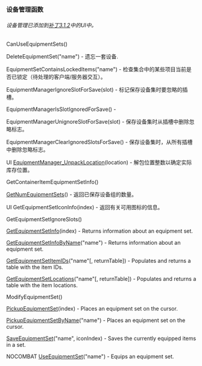 ### 设备管理函数

###### 设备管理已添加到[补丁3.1.2](https://wow.gamepedia.com/Patch_3.1.2)中的UI中。

CanUseEquipmentSets\(\)

DeleteEquipmentSet\("name"\) - 遗忘一套设备.

EquipmentSetContainsLockedItems\("name"\) - 检查集合中的某些项目当前是否已锁定（待处理的客户端/服务器交互）。

EquipmentManagerIgnoreSlotForSave\(slot\) - 标记保存设备集时要忽略的插槽。

EquipmentManagerIsSlotIgnoredForSave\(\) -

EquipmentManagerUnignoreSlotForSave\(slot\) - 保存设备集时从插槽中删除忽略标志。

EquipmentManagerClearIgnoredSlotsForSave\(\) - 保存设备集时，从所有插槽中删除忽略标志。

UI [EquipmentManager\_UnpackLocation](https://wow.gamepedia.com/API_EquipmentManager_UnpackLocation)\(location\) - 解包位置整数以确定实际库存位置。

GetContainerItemEquipmentSetInfo\(\)

[GetNumEquipmentSets](https://wow.gamepedia.com/API_GetNumEquipmentSets)\(\) - 返回已保存设备组的数量。

UI GetEquipmentSetIconInfo\(index\) - 返回有关可用图标的信息。

GetEquipmentSetIgnoreSlots\(\)

[GetEquipmentSetInfo](https://wow.gamepedia.com/API_GetEquipmentSetInfo)\(index\) - Returns information about an equipment set.

[GetEquipmentSetInfoByName](https://wow.gamepedia.com/API_GetEquipmentSetInfoByName)\("name"\) - Returns information about an equipment set.

[GetEquipmentSetItemIDs](https://wow.gamepedia.com/API_GetEquipmentSetItemIDs)\("name"\[, returnTable\]\) - Populates and returns a table with the item IDs.

[GetEquipmentSetLocations](https://wow.gamepedia.com/API_GetEquipmentSetLocations)\("name"\[, returnTable\]\) - Populates and returns a table with the item locations.

ModifyEquipmentSet\(\)

[PickupEquipmentSet](https://wow.gamepedia.com/API_PickupEquipmentSet)\(index\) - Places an equipment set on the cursor.

[PickupEquipmentSetByName](https://wow.gamepedia.com/API_PickupEquipmentSetByName)\("name"\) - Places an equipment set on the cursor.

[SaveEquipmentSet](https://wow.gamepedia.com/API_SaveEquipmentSet)\("name", iconIndex\) - Saves the currently equipped items in a set.

NOCOMBAT [UseEquipmentSet](https://wow.gamepedia.com/API_UseEquipmentSet)\("name"\) - Equips an equipment set.

